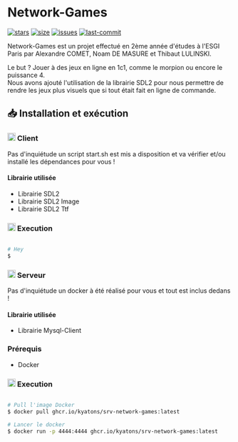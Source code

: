 # Network-Games 

[![stars](https://custom-icon-badges.demolab.com/github/stars/Inclinus/network-games?logo=star)]()
[![size](https://custom-icon-badges.demolab.com/github/languages/code-size/Inclinus/network-games?logo=file-code&logoColor=white)]()
[![issues](https://custom-icon-badges.demolab.com/github/issues-raw/Inclinus/network-games?logo=issue)]()
[![last-commit](https://custom-icon-badges.demolab.com/github/last-commit/Inclinus/network-games?logo=history&logoColor=white)]()


Network-Games est un projet effectué en 2ème année d'études à l'ESGI Paris par Alexandre COMET, Noam DE MASURE et Thibaut LULINSKI.

Le but ? Jouer à des jeux en ligne en 1c1, comme le morpion ou encore le puissance 4.\
Nous avons ajouté l'utilisation de la librairie SDL2 pour nous permettre de rendre les jeux plus visuels que si tout était fait en ligne de commande.

## 📥 Installation et exécution

### <img src="https://camo.githubusercontent.com/b462a7f57c3b8941b927b4100f1d5c6ebfc95d21a3715e588321f7282d9398e2/68747470733a2f2f63646e2e7261776769742e636f6d2f63726f636f64696c656a732f666f6e742d617765736f6d652d6173736574732f6d61737465722f6d656469612f7261696e626f772f74656c65766973696f6e2e737667" alt= "" width="18" height="18"> Client

Pas d'inquiétude un script start.sh est mis a disposition et va vérifier et/ou installé les dépendances pour vous !

#### Librairie utilisée

- Librairie SDL2
- Librairie SDL2 Image
- Librairie SDL2 Ttf

### <img src="https://camo.githubusercontent.com/0ce367415651b8e93f7c81caf2fd447bb5633ed2b5e58b82fd032a15539009fa/68747470733a2f2f63646e2e7261776769742e636f6d2f63726f636f64696c656a732f666f6e742d617765736f6d652d6173736574732f6d61737465722f6d656469612f7261696e626f772f6c696e75782e737667" alt= "" width="18" height="18"> Execution

```bash

# Hey
$ 

```

### <img src="https://camo.githubusercontent.com/90064d1c3c59aff29f5cb6d6b092659abae88a05f43f46a480691010a8c65841/68747470733a2f2f63646e2e7261776769742e636f6d2f63726f636f64696c656a732f666f6e742d617765736f6d652d6173736574732f6d61737465722f6d656469612f7261696e626f772f7461736b732e737667" alt= "" width="18" height="18"> Serveur

Pas d'inquiétude un docker à été réalisé pour vous et tout est inclus dedans !

#### Librairie utilisée

- Librairie Mysql-Client

### Prérequis

- Docker

### <img src="https://camo.githubusercontent.com/0ce367415651b8e93f7c81caf2fd447bb5633ed2b5e58b82fd032a15539009fa/68747470733a2f2f63646e2e7261776769742e636f6d2f63726f636f64696c656a732f666f6e742d617765736f6d652d6173736574732f6d61737465722f6d656469612f7261696e626f772f6c696e75782e737667" alt= "" width="18" height="18"> Execution

```bash

# Pull l'image Docker
$ docker pull ghcr.io/kyatons/srv-network-games:latest

# Lancer le docker
$ docker run -p 4444:4444 ghcr.io/kyatons/srv-network-games:latest
```
